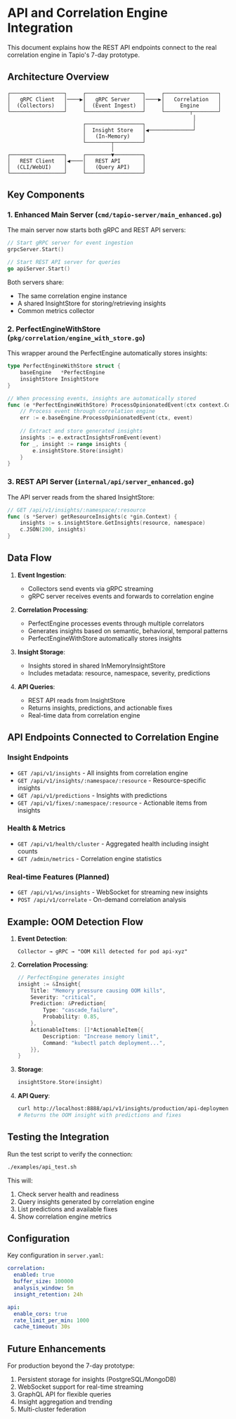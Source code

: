 # API and Correlation Engine Integration

This document explains how the REST API endpoints connect to the real correlation engine in Tapio's 7-day prototype.

## Architecture Overview

```
┌─────────────────┐     ┌──────────────────┐     ┌─────────────────┐
│   gRPC Client   │────▶│   gRPC Server    │────▶│   Correlation   │
│  (Collectors)   │     │  (Event Ingest)  │     │     Engine      │
└─────────────────┘     └──────────────────┘     └────────┬────────┘
                                                           │
                        ┌──────────────────┐               │
                        │  Insight Store   │◀──────────────┘
                        │   (In-Memory)    │
                        └────────┬─────────┘
                                 │
┌─────────────────┐     ┌────────▼─────────┐
│   REST Client   │◀────│   REST API       │
│  (CLI/WebUI)    │     │   (Query API)    │
└─────────────────┘     └──────────────────┘
```

## Key Components

### 1. Enhanced Main Server (`cmd/tapio-server/main_enhanced.go`)

The main server now starts both gRPC and REST API servers:

```go
// Start gRPC server for event ingestion
grpcServer.Start()

// Start REST API server for queries
go apiServer.Start()
```

Both servers share:
- The same correlation engine instance
- A shared InsightStore for storing/retrieving insights
- Common metrics collector

### 2. PerfectEngineWithStore (`pkg/correlation/engine_with_store.go`)

This wrapper around the PerfectEngine automatically stores insights:

```go
type PerfectEngineWithStore struct {
    baseEngine   *PerfectEngine
    insightStore InsightStore
}

// When processing events, insights are automatically stored
func (e *PerfectEngineWithStore) ProcessOpinionatedEvent(ctx context.Context, event *OpinionatedEvent) error {
    // Process event through correlation engine
    err := e.baseEngine.ProcessOpinionatedEvent(ctx, event)
    
    // Extract and store generated insights
    insights := e.extractInsightsFromEvent(event)
    for _, insight := range insights {
        e.insightStore.Store(insight)
    }
}
```

### 3. REST API Server (`internal/api/server_enhanced.go`)

The API server reads from the shared InsightStore:

```go
// GET /api/v1/insights/:namespace/:resource
func (s *Server) getResourceInsights(c *gin.Context) {
    insights := s.insightStore.GetInsights(resource, namespace)
    c.JSON(200, insights)
}
```

## Data Flow

1. **Event Ingestion**:
   - Collectors send events via gRPC streaming
   - gRPC server receives events and forwards to correlation engine

2. **Correlation Processing**:
   - PerfectEngine processes events through multiple correlators
   - Generates insights based on semantic, behavioral, temporal patterns
   - PerfectEngineWithStore automatically stores insights

3. **Insight Storage**:
   - Insights stored in shared InMemoryInsightStore
   - Includes metadata: resource, namespace, severity, predictions

4. **API Queries**:
   - REST API reads from InsightStore
   - Returns insights, predictions, and actionable fixes
   - Real-time data from correlation engine

## API Endpoints Connected to Correlation Engine

### Insight Endpoints
- `GET /api/v1/insights` - All insights from correlation engine
- `GET /api/v1/insights/:namespace/:resource` - Resource-specific insights
- `GET /api/v1/predictions` - Insights with predictions
- `GET /api/v1/fixes/:namespace/:resource` - Actionable items from insights

### Health & Metrics
- `GET /api/v1/health/cluster` - Aggregated health including insight counts
- `GET /admin/metrics` - Correlation engine statistics

### Real-time Features (Planned)
- `GET /api/v1/ws/insights` - WebSocket for streaming new insights
- `POST /api/v1/correlate` - On-demand correlation analysis

## Example: OOM Detection Flow

1. **Event Detection**:
   ```
   Collector → gRPC → "OOM Kill detected for pod api-xyz"
   ```

2. **Correlation Processing**:
   ```go
   // PerfectEngine generates insight
   insight := &Insight{
       Title: "Memory pressure causing OOM kills",
       Severity: "critical",
       Prediction: &Prediction{
           Type: "cascade_failure",
           Probability: 0.85,
       },
       ActionableItems: []*ActionableItem{{
           Description: "Increase memory limit",
           Command: "kubectl patch deployment...",
       }},
   }
   ```

3. **Storage**:
   ```go
   insightStore.Store(insight)
   ```

4. **API Query**:
   ```bash
   curl http://localhost:8888/api/v1/insights/production/api-deployment
   # Returns the OOM insight with predictions and fixes
   ```

## Testing the Integration

Run the test script to verify the connection:

```bash
./examples/api_test.sh
```

This will:
1. Check server health and readiness
2. Query insights generated by correlation engine
3. List predictions and available fixes
4. Show correlation engine metrics

## Configuration

Key configuration in `server.yaml`:

```yaml
correlation:
  enabled: true
  buffer_size: 100000
  analysis_window: 5m
  insight_retention: 24h

api:
  enable_cors: true
  rate_limit_per_min: 1000
  cache_timeout: 30s
```

## Future Enhancements

For production beyond the 7-day prototype:
1. Persistent storage for insights (PostgreSQL/MongoDB)
2. WebSocket support for real-time streaming
3. GraphQL API for flexible queries
4. Insight aggregation and trending
5. Multi-cluster federation